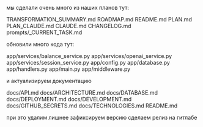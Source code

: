 мы сделали очень много из наших планов тут:

TRANSFORMATION_SUMMARY.md
ROADMAP.md
README.md
PLAN.md
PLAN_CLAUDE.md
CLAUDE.md
CHANGELOG.md
prompts/_CURRENT_TASK.md

обновили много кода тут:

app/services/balance_service.py
app/services/openai_service.py
app/services/session_service.py
app/config.py
app/database.py
app/handlers.py
app/main.py
app/middleware.py

и актуализируем документацию 

docs/API.md
docs/ARCHITECTURE.md
docs/DATABASE.md
docs/DEPLOYMENT.md
docs/DEVELOPMENT.md
docs/GITHUB_SECRETS.md
docs/TECHNOLOGIES.md
README.md

при это удалим лишнее
зафиксируем версию
сделаем релиз на гитлабе
